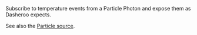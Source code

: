 Subscribe to temperature events from a Particle Photon and expose them as Dasheroo expects.

See also the [Particle source](https://github.com/grimborg/photon-climate).
